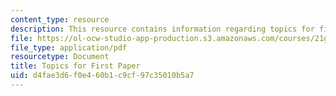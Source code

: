 ```yaml
---
content_type: resource
description: This resource contains information regarding topics for first paper.
file: https://ol-ocw-studio-app-production.s3.amazonaws.com/courses/21g-056-visual-histories-german-cinema-1945-to-present-fall-2003/d4fae3d6f0e460b1c9cf97c35010b5a7_MIT21G_056F03_first_paper.pdf
file_type: application/pdf
resourcetype: Document
title: Topics for First Paper
uid: d4fae3d6-f0e4-60b1-c9cf-97c35010b5a7
---
```

